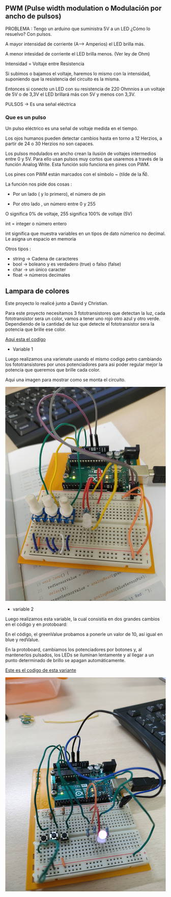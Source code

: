 ## PWM (Pulse width modulation o Modulación por ancho de pulsos)

PROBLEMA : Tengo un arduino que suministra 5V a un LED ¿Cómo lo resuelvo? Con pulsos.

A mayor intensidad de corriente (A--> Amperios) el LED brilla más.

A menor intesidad de corriente el LED brilla menos. (Ver ley de Ohm)

Intensidad = Voltaje entre Resistencia

Si subimos o bajamos el voltaje, haremos lo mismo con la intensidad, suponiendo que la resistencia del circuito es la misma.

Entonces si conecto un LED con su resistencia de 220 Ohmnios a un voltaje de 5V o de 3,3V el LED brillará más con 5V y menos con 3,3V.

PULSOS -> Es una señal eléctrica

### Que es un pulso 

Un pulso eléctrico es una señal de voltaje medida en el tiempo.

Los ojos humanos pueden detectar cambios hasta en torno a 12 Herzios, a partir de 24 o 30 Herzios no son capaces.

Los pulsos modulados en ancho crean la ilusión de voltajes intermedios entre 0 y 5V. 
Para ello usan pulsos muy cortos que usaremos a través de la función Analog Write. 
Esta función solo funciona en pines con PWM.

Los pines con PWM están marcados con el símbolo ~ (tilde de la Ñ).

La función nos pide dos cosas :

- Por un lado ( y lo primero), el número de pin

- Por otro lado , un número entre 0 y 255

O significa 0% de voltaje, 255 significa 100% de voltaje (5V)

int = integer o número entero  

int significa que muestra variables en un tipos de dato númerico no decimal. Le asigna un espacio en memoria 

Otros tipos : 

- string -> Cadena de caracteres
- bool -> boleano y es verdadero (true) o falso (false)
- char -> un único caracter
- float -> números decimales

## Lampara de colores
Este proyecto lo realicé junto a David y Christian.

Para este proyecto necesitamos 3 fototransistores que detectan la luz, cada fototransistor sera un color, vamos a tener uno rojo otro azul y otro verde.
Dependiendo de la cantidad de luz que detecte el fototransistor sera la potencia que brille ese color.

[Aqui esta el codigo](https://github.com/DavidMenCam/Arduino/blob/main/arduino_ver_7.ino)

* Variable 1

Luego realizamos una varienate usando el mismo codigo petro cambiando los fototransistores por unos potenciadores para asi poder regular mejor la potencia que queremos que brille cada color.

Aqui una imagen para mostrar como se monta el circuito.

![](https://github.com/miguelamgel1107/Arduino/blob/main/IMG20211103140539.jpg)

* variable 2

Luego realizamos esta variable, la cual consistía en dos grandes cambios en el código y en protoboard:

En el código, el greenValue probamos a ponerle un valor de 10, así igual en blue y redValue.

En la protoboard, cambiamos los potenciadores por botones y, al mantenerlos pulsados, los LEDs se iluminan lentamente y al llegar a un punto determinado de brillo se apagan automáticamente.

[Este es el codigo de esta variante](https://github.com/DavidMenCam/Arduino/blob/main/lampara_colores_variacion1/lampara_colores_variacion1.ino)

![](https://github.com/miguelamgel1107/Arduino/blob/main/IMG20211109134734.jpg)
